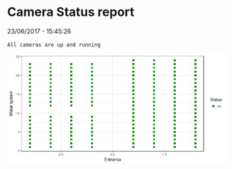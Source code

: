 Camera Status report
================
23/06/2017 - 15:45:26

    All cameras are up and running

![](camreport_files/figure-markdown_github/unnamed-chunk-2-1.png)
